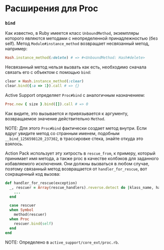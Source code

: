 # Расширения для Proc

### `bind`

Как известно, в Ruby имеется класс `UnboundMethod`, экземпляры которого являются методами с неопределенной принадлежностью (без self). Метод `Module#instance_method` возвращает несвязанный метод, например:

```ruby
Hash.instance_method(:delete) # => #<UnboundMethod: Hash#delete>
```

Несвязанный метод нельзя вызвать как есть, необходимо сначала связать его с объектом с помощью `bind`:

```ruby
clear = Hash.instance_method(:clear)
clear.bind({:a => 1}).call # => {}
```

Active Support определяет `Proc#bind` с аналогичным назначением:

```ruby
Proc.new { size }.bind([]).call # => 0
```

Как видите, это вызывается и привязывается к аргументу, возвращаемое значение действительно `Method`.

NOTE: Для этого `Proc#bind` фактически создает метод внутри. Если вдруг увидите метод со странным именем, подобным `__bind_1256598120_237302`, в трассировке стека, знайте откуда это взялось.

Action Pack использует эту хитрость в `rescue_from`, к примеру, который принимает имя метода, а также proc в качестве колбэков для заданного избавляемого исключения. Они должны вызваться в любом случае, поэтому связанный метод возвращается от `handler_for_rescue`, вот сокращенный код вызова:

```ruby
def handler_for_rescue(exception)
  _, rescuer = Array(rescue_handlers).reverse.detect do |klass_name, handler|
    ...
  end

  case rescuer
  when Symbol
    method(rescuer)
  when Proc
    rescuer.bind(self)
  end
end
```

NOTE: Определено в `active_support/core_ext/proc.rb`.
